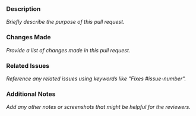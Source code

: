 ### Description

_Briefly describe the purpose of this pull request._

### Changes Made

_Provide a list of changes made in this pull request._

### Related Issues

_Reference any related issues using keywords like "Fixes #issue-number"._

### Additional Notes

_Add any other notes or screenshots that might be helpful for the reviewers._
